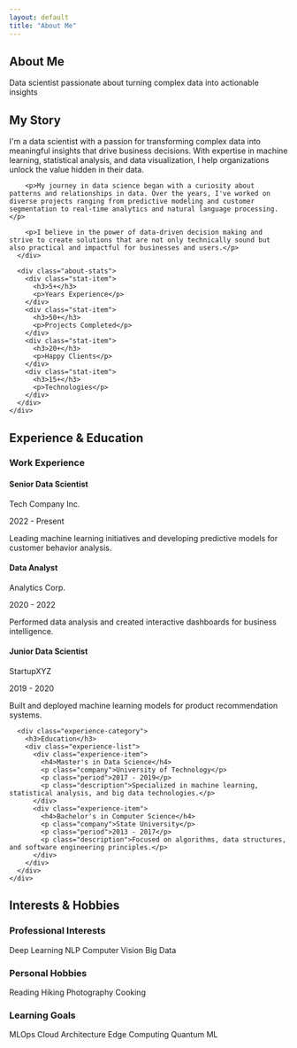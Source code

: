 ```yaml
---
layout: default
title: "About Me"
---
```


<div class="about-page">

<section class="page-header">
  <div class="container">
    <h1 class="page-title">About Me</h1>
    <p class="page-subtitle">Data scientist passionate about turning complex data into actionable insights</p>
  </div>
</section>

<section class="about-section">
  <div class="container">
    <div class="about-content">
      <div class="about-text">
        <h2 class="section-title">My Story</h2>
        <p>I'm a data scientist with a passion for transforming complex data into meaningful insights that drive business decisions. With expertise in machine learning, statistical analysis, and data visualization, I help organizations unlock the value hidden in their data.</p>
        
        <p>My journey in data science began with a curiosity about patterns and relationships in data. Over the years, I've worked on diverse projects ranging from predictive modeling and customer segmentation to real-time analytics and natural language processing.</p>
        
        <p>I believe in the power of data-driven decision making and strive to create solutions that are not only technically sound but also practical and impactful for businesses and users.</p>
      </div>
      
      <div class="about-stats">
        <div class="stat-item">
          <h3>5+</h3>
          <p>Years Experience</p>
        </div>
        <div class="stat-item">
          <h3>50+</h3>
          <p>Projects Completed</p>
        </div>
        <div class="stat-item">
          <h3>20+</h3>
          <p>Happy Clients</p>
        </div>
        <div class="stat-item">
          <h3>15+</h3>
          <p>Technologies</p>
        </div>
      </div>
    </div>
  </div>
</section>

<section class="experience-section">
  <div class="container">
    <h2 class="section-title">Experience & Education</h2>
    <div class="experience-grid">
      <div class="experience-category">
        <h3>Work Experience</h3>
        <div class="experience-list">
          <div class="experience-item">
            <h4>Senior Data Scientist</h4>
            <p class="company">Tech Company Inc.</p>
            <p class="period">2022 - Present</p>
            <p class="description">Leading machine learning initiatives and developing predictive models for customer behavior analysis.</p>
          </div>
          <div class="experience-item">
            <h4>Data Analyst</h4>
            <p class="company">Analytics Corp.</p>
            <p class="period">2020 - 2022</p>
            <p class="description">Performed data analysis and created interactive dashboards for business intelligence.</p>
          </div>
          <div class="experience-item">
            <h4>Junior Data Scientist</h4>
            <p class="company">StartupXYZ</p>
            <p class="period">2019 - 2020</p>
            <p class="description">Built and deployed machine learning models for product recommendation systems.</p>
          </div>
        </div>
      </div>
      
      <div class="experience-category">
        <h3>Education</h3>
        <div class="experience-list">
          <div class="experience-item">
            <h4>Master's in Data Science</h4>
            <p class="company">University of Technology</p>
            <p class="period">2017 - 2019</p>
            <p class="description">Specialized in machine learning, statistical analysis, and big data technologies.</p>
          </div>
          <div class="experience-item">
            <h4>Bachelor's in Computer Science</h4>
            <p class="company">State University</p>
            <p class="period">2013 - 2017</p>
            <p class="description">Focused on algorithms, data structures, and software engineering principles.</p>
          </div>
        </div>
      </div>
    </div>
  </div>
</section>

<section class="interests-section">
  <div class="container">
    <h2 class="section-title">Interests & Hobbies</h2>
    <div class="interests-grid">
      <div class="interest-category">
        <h3>Professional Interests</h3>
        <div class="interests-list">
          <span class="interest-tag">Deep Learning</span>
          <span class="interest-tag">NLP</span>
          <span class="interest-tag">Computer Vision</span>
          <span class="interest-tag">Big Data</span>
        </div>
      </div>
      <div class="interest-category">
        <h3>Personal Hobbies</h3>
        <div class="interests-list">
          <span class="interest-tag">Reading</span>
          <span class="interest-tag">Hiking</span>
          <span class="interest-tag">Photography</span>
          <span class="interest-tag">Cooking</span>
        </div>
      </div>
      <div class="interest-category">
        <h3>Learning Goals</h3>
        <div class="interests-list">
          <span class="interest-tag">MLOps</span>
          <span class="interest-tag">Cloud Architecture</span>
          <span class="interest-tag">Edge Computing</span>
          <span class="interest-tag">Quantum ML</span>
        </div>
      </div>
    </div>
  </div>
</section>

</div>
